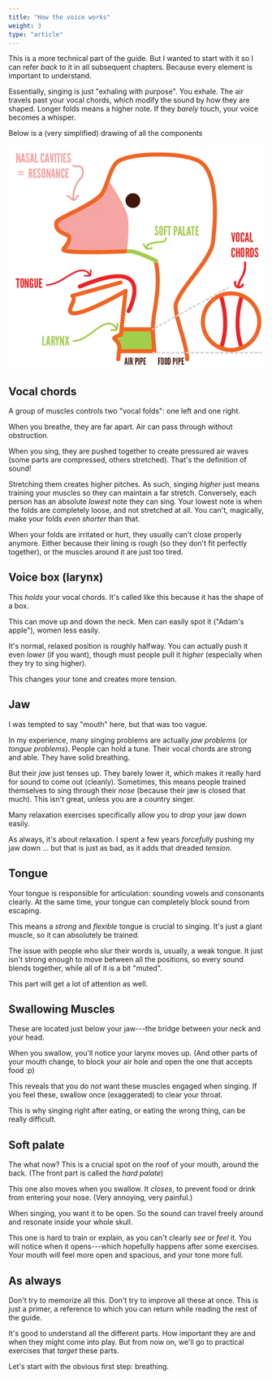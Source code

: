 ```yaml
---
title: "How the voice works"
weight: 3
type: "article"
---
```


This is a more technical part of the guide. But I wanted to start with it so I can refer _back_ to it in all subsequent chapters. Because every element is important to understand.

Essentially, singing is just "exhaling with purpose". You exhale. The air travels past your vocal chords, which modify the sound by how they are shaped. Longer folds means a higher note. If they _barely_ touch, your voice becomes a whisper.

Below is a (very simplified) drawing of all the components

![An overview of anatomy and the parts used for singing.](MouthAnatomySinging.webp)

## Vocal chords

A group of muscles controls two "vocal folds": one left and one right.

When you breathe, they are far apart. Air can pass through without obstruction.

When you sing, they are pushed together to create pressured air waves (some parts are compressed, others stretched). That's the definition of sound!

Stretching them creates higher pitches. As such, singing _higher_ just means training your muscles so they can maintain a far stretch. Conversely, each person has an absolute _lowest_ note they can sing. Your lowest note is when the folds are completely loose, and not stretched at all. You can't, magically, make your folds _even shorter_ than that.

When your folds are irritated or hurt, they usually can't close properly anymore. Either because their lining is rough (so they don't fit perfectly together), or the muscles around it are just too tired.

## Voice box (larynx)

This _holds_ your vocal chords. It's called like this because it has the shape of a box.

This can move up and down the neck. Men can easily spot it ("Adam's apple"), women less easily.

It's normal, relaxed position is roughly halfway. You can actually push it even _lower_ (if you want), though must people pull it _higher_ (especially when they try to sing higher).

This changes your tone and creates more tension.

## Jaw

I was tempted to say "mouth" here, but that was too vague.

In my experience, many singing problems are actually _jaw problems_ (or _tongue problems_). People can hold a tune. Their vocal chords are strong and able. They have solid breathing.

But their _jaw_ just tenses up. They barely lower it, which makes it really hard for sound to come out (cleanly). Sometimes, this means people trained themselves to sing through their _nose_ (because their jaw is closed that much). This isn't great, unless you are a country singer.

Many relaxation exercises specifically allow you to _drop_ your jaw down easily.

As always, it's about relaxation. I spent a few years _forcefully_ pushing my jaw down ... but that is just as bad, as it adds that dreaded _tension_.

## Tongue

Your tongue is responsible for articulation: sounding vowels and consonants clearly. At the same time, your tongue can completely block sound from escaping.

This means a _strong_ and _flexible_ tongue is crucial to singing. It's just a giant muscle, so it can absolutely be trained.

The issue with people who slur their words is, usually, a weak tongue. It just isn't strong enough to move between all the positions, so every sound blends together, while all of it is a bit "muted".

This part will get a lot of attention as well.

## Swallowing Muscles

These are located just below your jaw---the bridge between your neck and your head.

When you swallow, you'll notice your larynx moves up. (And other parts of your mouth change, to block your air hole and open the one that accepts food :p)

This reveals that you do _not_ want these muscles engaged when singing. If you feel these, swallow once (exaggerated) to clear your throat.

This is why singing right after eating, or eating the wrong thing, can be really difficult. 

## Soft palate

The what now? This is a crucial spot on the roof of your mouth, around the back. (The front part is called the _hard palate_)

This one also moves when you swallow. It _closes_, to prevent food or drink from entering your nose. (Very annoying, very painful.)

When singing, you want it to be open. So the sound can travel freely around and resonate inside your whole skull.

This one is hard to train or explain, as you can't clearly _see_ or _feel_ it. You will notice when it opens---which hopefully happens after some exercises. Your mouth will feel more open and spacious, and your tone more full.

## As always

Don't try to memorize all this. Don't try to improve all these at once. This is just a primer, a reference to which you can return while reading the rest of the guide.

It's good to understand all the different parts. How important they are and when they might come into play. But from now on, we'll go to practical exercises that _target_ these parts.

Let's start with the obvious first step: breathing.